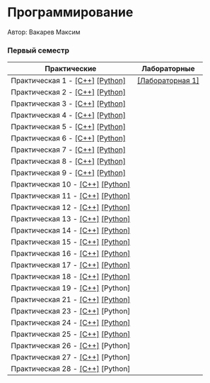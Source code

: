 # Программирование

Автор: Вакарев Максим

### Первый семестр

| Практические | Лабораторные |
| ------------ | ------------ |
| Практическая 1 - [[C++]](./Practice/01/C++/) [[Python]](./Practice/01/Python/) | [[Лабораторная 1]](./Lab/01/) |
| Практическая 2 - [[C++]](./Practice/02/C++/) [[Python]](./Practice/02/Python/) |  |
| Практическая 3 - [[C++]](./Practice/03/C++/) [[Python]](./Practice/03/Python/) |  |
| Практическая 4 - [[C++]](./Practice/04/C++/) [[Python]](./Practice/04/Python/) |  |
| Практическая 5 - [[C++]](./Practice/05/C++/) [[Python]](./Practice/05/Python/) |  |
| Практическая 6 - [[C++]](./Practice/06/C++/) [[Python]](./Practice/06/Python/) |  |
| Практическая 7 - [[C++]](./Practice/07/C++/) [[Python]](./Practice/07/Python/) |  |
| Практическая 8 - [[C++]](./Practice/08/C++/) [[Python]](./Practice/08/Python/) |  |
| Практическая 9 - [[C++]](./Practice/09/C++/) [[Python]](./Practice/09/Python/) |  |
| Практическая 10 - [[C++]](./Practice/10/C++/) [[Python]](./Practice/10/Python/) |  |
| Практическая 11 - [[C++]](./Practice/11/C++/) [[Python]](./Practice/11/Python/) |  |
| Практическая 12 - [[C++]](./Practice/12/C++/) [[Python]](./Practice/12/Python/) |  |
| Практическая 13 - [[C++]](./Practice/13/C++/) [[Python]](./Practice/13/Python/) |  |
| Практическая 14 - [[C++]](./Practice/14/C++/) [[Python]](./Practice/14/Python/) |  |
| Практическая 15 - [[C++]](./Practice/15/C++/) [[Python]](./Practice/15/Python/) |  |
| Практическая 16 - [[C++]](./Practice/16/C++/) [[Python]](./Practice/16/Python/) |  |
| Практическая 17 - [[C++]](./Practice/17/C++/) [[Python]](./Practice/17/Python/) |  |
| Практическая 18 - [[C++]](./Practice/18/C++/) [[Python]](./Practice/18/Python/) |  |
| Практическая 19 - [[C++]](./Practice/19/C++/) [Python] |  |
| Практическая 21 - [[C++]](./Practice/21/C++/) [[Python]](./Practice/21/Python/) |  |
| Практическая 23 - [[C++]](./Practice/23/С++/) [Python] |  |
| Практическая 24 - [[C++]](./Practice/24/C++/) [[Python]](./Practice/24/Python/) |  |
| Практическая 25 - [[C++]](./Practice/25/С++/) [[Python]](./Practice/25/Python/) |  |
| Практическая 26 - [[C++]](./Practice/26/C++/) [Python] |  |
| Практическая 27 - [[C++]](./Practice/27/C++/) [Python] |  |
| Практическая 28 - [[C++]](./Practice/28/C++/) [Python] |  |

